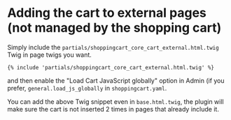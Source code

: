 #  Adding the cart to external pages (not managed by the shopping cart)
Simply include the `partials/shoppingcart_core_cart_external.html.twig` Twig in page twigs you want.

<pre><code>{% include 'partials/shoppingcart_core_cart_external.html.twig' %}</code></pre>

and then enable the "Load Cart JavaScript globally" option in Admin (if you prefer, `general.load_js_globally` in `shoppingcart.yaml`.

You can add the above Twig snippet even in `base.html.twig`, the plugin will make sure the cart is not inserted 2 times in pages that already include it.